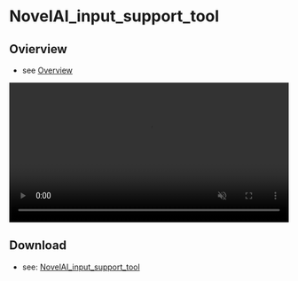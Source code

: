 
# NovelAI_input_support_tool

## Ovierview

- see [Overview](./NovelAI_input_support_tool.mp4)

<video controls playsinline width="100%" autoplay loop muted="true" src="./NovelAI_input_support_tool.mp4" type="video/mp4" >
 Sorry, your browser doesn't support embedded videos.
</video>

## Download

- see: [NovelAI_input_support_tool](./dist/NovelAI_input_support_tool.zip)

